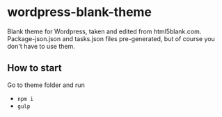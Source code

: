 # wordpress-blank-theme
Blank theme for Wordpress, taken and edited from html5blank.com. Package-json.json and tasks.json files pre-generated, but of course you don't have to use them.

## How to start
Go to theme folder and run 
- `npm i`
- `gulp`
